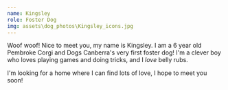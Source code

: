 ```yaml
---
name: Kingsley
role: Foster Dog
img: assets\dog_photos\Kingsley_icons.jpg
---
```

Woof woof! Nice to meet you, my name is Kingsley. I am a 6 year old Pembroke Corgi and Dogs Canberra's very first foster dog! I'm a clever boy who loves playing games and doing tricks, and I *love* belly rubs. 

I'm looking for a home where I can find lots of love, I hope to meet you soon!